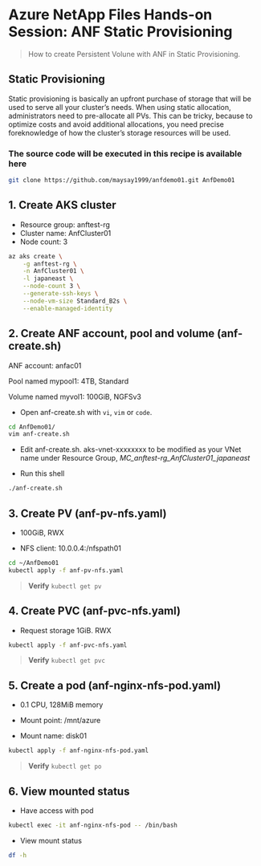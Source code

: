 # Azure NetApp Files Hands-on Session: ANF Static Provisioning

> How to create Persistent Volune with ANF in Static Provisioning.  

## Static Provisioning

Static provisioning is basically an upfront purchase of storage that will be used to serve all your cluster’s needs. When using static allocation, administrators need to pre-allocate all PVs. This can be tricky, because to optimize costs and avoid additional allocations, you need precise foreknowledge of how the cluster’s storage resources will be used.

### The source code will be executed in this recipe is available here

```bash
git clone https://github.com/maysay1999/anfdemo01.git AnfDemo01
```

## 1. Create AKS cluster

* Resource group: anftest-rg
* Cluster name: AnfCluster01
* Node count: 3

```bash
az aks create \
    -g anftest-rg \
    -n AnfCluster01 \
    -l japaneast \
    --node-count 3 \
    --generate-ssh-keys \
    --node-vm-size Standard_B2s \
    --enable-managed-identity
```

## 2. Create ANF account, pool and volume (anf-create.sh)

ANF account: anfac01

Pool named mypool1: 4TB, Standard

Volume named myvol1: 100GiB, NGFSv3

* Open anf-create.sh with `vi`, `vim` or `code`.

```bash
cd AnfDemo01/
vim anf-create.sh
```

* Edit anf-create.sh.  aks-vnet-xxxxxxxx to be modified as your VNet name under Resource Group, *MC_anftest-rg_AnfCluster01_japaneast*

* Run this shell

```bash
./anf-create.sh
```

## 3. Create PV (anf-pv-nfs.yaml)

* 100GiB, RWX

* NFS client: 10.0.0.4:/nfspath01

```Bash
cd ~/AnfDemo01
kubectl apply -f anf-pv-nfs.yaml
```

> **Verify** `kubectl get pv`

## 4. Create PVC (anf-pvc-nfs.yaml)

* Request storage 1GiB. RWX

```Bash
kubectl apply -f anf-pvc-nfs.yaml
```

> **Verify** `kubectl get pvc`

## 5. Create a pod (anf-nginx-nfs-pod.yaml)

* 0.1 CPU, 128MiB memory

* Mount point: /mnt/azure

* Mount name: disk01

```Bash
kubectl apply -f anf-nginx-nfs-pod.yaml
```

> **Verify** `kubectl get po`

## 6. View mounted status

* Have access with pod

```Bash
kubectl exec -it anf-nginx-nfs-pod -- /bin/bash
```

* View mount status

```Bash
df -h
```
